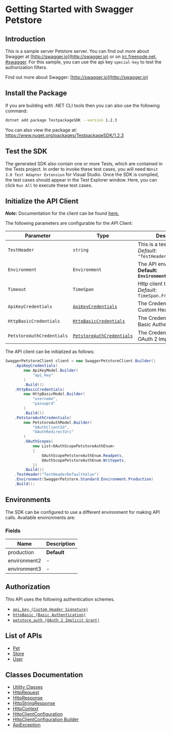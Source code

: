 
# Getting Started with Swagger Petstore

## Introduction

This is a sample server Petstore server.  You can find out more about Swagger at [http://swagger.io](http://swagger.io) or on [irc.freenode.net, #swagger](http://swagger.io/irc/).  For this sample, you can use the api key `special-key` to test the authorization filters.

Find out more about Swagger: [http://swagger.io](http://swagger.io)

## Install the Package

If you are building with .NET CLI tools then you can also use the following command:

```bash
dotnet add package TestpackageSDK --version 1.2.3
```

You can also view the package at:
https://www.nuget.org/packages/TestpackageSDK/1.2.3

## Test the SDK

The generated SDK also contain one or more Tests, which are contained in the Tests project. In order to invoke these test cases, you will need `NUnit 3.0 Test Adapter Extension` for Visual Studio. Once the SDK is complied, the test cases should appear in the Test Explorer window. Here, you can click `Run All` to execute these test cases.

## Initialize the API Client

**_Note:_** Documentation for the client can be found [here.](https://www.github.com/ZahraN444/testpackage-dotnet-sdk/tree/1.2.3/doc/client.md)

The following parameters are configurable for the API Client:

| Parameter | Type | Description |
|  --- | --- | --- |
| `TestHeader` | `string` | This is a test header<br>*Default*: `"TestHeaderDefaultValue"` |
| `Environment` | `Environment` | The API environment. <br> **Default: `Environment.Production`** |
| `Timeout` | `TimeSpan` | Http client timeout.<br>*Default*: `TimeSpan.FromSeconds(100)` |
| `ApiKeyCredentials` | [`ApiKeyCredentials`](https://www.github.com/ZahraN444/testpackage-dotnet-sdk/tree/1.2.3/doc/auth/custom-header-signature.md) | The Credentials Setter for Custom Header Signature |
| `HttpBasicCredentials` | [`HttpBasicCredentials`](https://www.github.com/ZahraN444/testpackage-dotnet-sdk/tree/1.2.3/doc/auth/basic-authentication.md) | The Credentials Setter for Basic Authentication |
| `PetstoreAuthCredentials` | [`PetstoreAuthCredentials`](https://www.github.com/ZahraN444/testpackage-dotnet-sdk/tree/1.2.3/doc/auth/oauth-2-implicit-grant.md) | The Credentials Setter for OAuth 2 Implicit Grant |

The API client can be initialized as follows:

```csharp
SwaggerPetstoreClient client = new SwaggerPetstoreClient.Builder()
    .ApiKeyCredentials(
        new ApiKeyModel.Builder(
            "api_key"
        )
        .Build())
    .HttpBasicCredentials(
        new HttpBasicModel.Builder(
            "username",
            "passwprd"
        )
        .Build())
    .PetstoreAuthCredentials(
        new PetstoreAuthModel.Builder(
            "OAuthClientId",
            "OAuthRedirectUri"
        )
        .OAuthScopes(
            new List<OAuthScopePetstoreAuthEnum>
            {
                OAuthScopePetstoreAuthEnum.Readpets,
                OAuthScopePetstoreAuthEnum.Writepets,
            })
        .Build())
    .TestHeader("TestHeaderDefaultValue")
    .Environment(SwaggerPetstore.Standard.Environment.Production)
    .Build();
```

## Environments

The SDK can be configured to use a different environment for making API calls. Available environments are:

### Fields

| Name | Description |
|  --- | --- |
| production | **Default** |
| environment2 | - |
| environment3 | - |

## Authorization

This API uses the following authentication schemes.

* [`api_key (Custom Header Signature)`](https://www.github.com/ZahraN444/testpackage-dotnet-sdk/tree/1.2.3/doc/auth/custom-header-signature.md)
* [`httpBasic (Basic Authentication)`](https://www.github.com/ZahraN444/testpackage-dotnet-sdk/tree/1.2.3/doc/auth/basic-authentication.md)
* [`petstore_auth (OAuth 2 Implicit Grant)`](https://www.github.com/ZahraN444/testpackage-dotnet-sdk/tree/1.2.3/doc/auth/oauth-2-implicit-grant.md)

## List of APIs

* [Pet](https://www.github.com/ZahraN444/testpackage-dotnet-sdk/tree/1.2.3/doc/controllers/pet.md)
* [Store](https://www.github.com/ZahraN444/testpackage-dotnet-sdk/tree/1.2.3/doc/controllers/store.md)
* [User](https://www.github.com/ZahraN444/testpackage-dotnet-sdk/tree/1.2.3/doc/controllers/user.md)

## Classes Documentation

* [Utility Classes](https://www.github.com/ZahraN444/testpackage-dotnet-sdk/tree/1.2.3/doc/utility-classes.md)
* [HttpRequest](https://www.github.com/ZahraN444/testpackage-dotnet-sdk/tree/1.2.3/doc/http-request.md)
* [HttpResponse](https://www.github.com/ZahraN444/testpackage-dotnet-sdk/tree/1.2.3/doc/http-response.md)
* [HttpStringResponse](https://www.github.com/ZahraN444/testpackage-dotnet-sdk/tree/1.2.3/doc/http-string-response.md)
* [HttpContext](https://www.github.com/ZahraN444/testpackage-dotnet-sdk/tree/1.2.3/doc/http-context.md)
* [HttpClientConfiguration](https://www.github.com/ZahraN444/testpackage-dotnet-sdk/tree/1.2.3/doc/http-client-configuration.md)
* [HttpClientConfiguration Builder](https://www.github.com/ZahraN444/testpackage-dotnet-sdk/tree/1.2.3/doc/http-client-configuration-builder.md)
* [ApiException](https://www.github.com/ZahraN444/testpackage-dotnet-sdk/tree/1.2.3/doc/api-exception.md)


